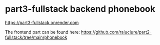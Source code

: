 # part3-fullstack backend phonebook
https://part3-fullstack.onrender.com

The frontend part can be found here: https://github.com/raluciure/part2-fullstack/tree/main/phonebook